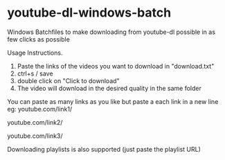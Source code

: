 # youtube-dl-windows-batch
Windows Batchfiles to make downloading from youtube-dl possible in as few clicks as possible 

Usage Instructions.
1) Paste the links of the videos you want to download in "download.txt"
2) ctrl+s / save
3) double click on "Click to download"
4) The video will download in the desired quality in the same folder

You can paste as many links as you like but paste a each link in a new line 
eg:
youtube.com/link1/
	
youtube.com/link2/
	
youtube.com/link3/

Downloading playlists is also supported (just paste the playlist URL)
